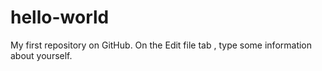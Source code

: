 # hello-world
My first repository on GitHub.
On the Edit file tab , type some information about yourself. 
